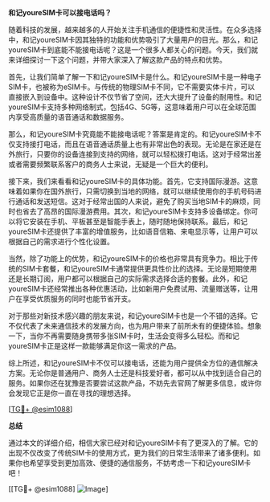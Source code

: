 **和记youreSIM卡可以接电话吗？**

随着科技的发展，越来越多的人开始关注手机通信的便捷性和灵活性。在众多选择中，和记youreSIM卡因其独特的功能和优势吸引了大量用户的目光。那么，和记youreSIM卡到底能不能接电话呢？这是一个很多人都关心的问题。今天，我们就来详细探讨一下这个问题，并带大家深入了解这款产品的特点和优势。

首先，让我们简单了解一下和记youreSIM卡是什么。和记youreSIM卡是一种电子SIM卡，也被称为eSIM卡。与传统的物理SIM卡不同，它不需要实体卡片，可以直接嵌入到设备中。这种设计不仅节省了空间，还大大提升了设备的耐用性。和记youreSIM卡支持多种网络制式，包括4G、5G等，这意味着用户可以在全球范围内享受高质量的语音通话和数据服务。

那么，和记youreSIM卡究竟能不能接电话呢？答案是肯定的。和记youreSIM卡不仅支持接打电话，而且在语音通话质量上也有非常出色的表现。无论是在家还是在外旅行，只要你的设备连接到支持的网络，就可以轻松拨打电话。这对于经常出差或者需要频繁联系客户的商务人士来说，无疑是一个巨大的便利。

接下来，我们来看看和记youreSIM卡的具体功能。首先，它支持国际漫游。这意味着如果你在国外旅行，只需切换到当地的网络，就可以继续使用你的手机号码进行通话和发送短信。这对于经常出国的人来说，避免了购买当地SIM卡的麻烦，同时也省去了高昂的国际漫游费用。其次，和记youreSIM卡支持多设备绑定。你可以将它安装在手机、平板甚至是智能手表上，随时随地保持联系。最后，和记youreSIM卡还提供了丰富的增值服务，比如语音信箱、来电显示等，让用户可以根据自己的需求进行个性化设置。

当然，除了功能上的优势，和记youreSIM卡的价格也非常具有竞争力。相比于传统的SIM卡套餐，和记youreSIM卡通常提供更具性价比的选择。无论是短期使用还是长期订阅，用户都可以根据自己的实际需求选择合适的套餐。此外，和记youreSIM卡还经常推出各种优惠活动，比如新用户免费试用、流量赠送等，让用户在享受优质服务的同时也能节省开支。

对于那些对新技术感兴趣的朋友来说，和记youreSIM卡也是一个不错的选择。它不仅代表了未来通信技术的发展方向，也为用户带来了前所未有的便捷体验。想象一下，当你不再需要随身携带多张SIM卡时，生活会变得多么轻松。而和记youreSIM卡正是这样一款能够满足你这一需求的产品。

综上所述，和记youreSIM卡不仅可以接电话，还能为用户提供全方位的通信解决方案。无论你是普通用户、商务人士还是科技爱好者，都可以从中找到适合自己的服务。如果你还在犹豫是否要尝试这款产品，不妨先去官网了解更多信息，或许你会发现它正是你一直在寻找的理想选择。

[[TG💪+ @esim1088](https://t.me/s/esim1088)]

**总结**

通过本文的详细介绍，相信大家已经对和记youreSIM卡有了更深入的了解。它的出现不仅改变了传统SIM卡的使用方式，更为我们的日常生活带来了诸多便利。如果你也希望享受到更加高效、便捷的通信服务，不妨考虑一下和记youreSIM卡吧！

[[TG💪+ @esim1088] ![Image](https://i.postimg.cc/4NQfJmqS/Snipaste-2025-05-13-00-14-12.png)]